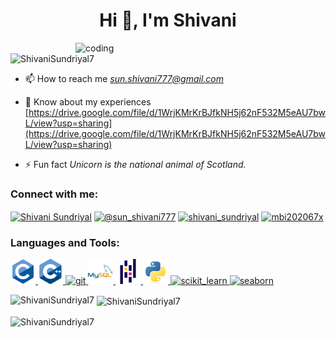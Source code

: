 <h1 align="center">Hi 👋, I'm Shivani</h1>
<!-- <h3 align="center">Driven by curiosity, fueled by challenges, and powered by code</h3> -->

<img align="right" alt="coding" width="400" src="https://cdna.artstation.com/p/assets/images/images/028/102/058/original/pixel-jeff-matrix-s.gif?1593487263">

<p align="left"> <img src="https://komarev.com/ghpvc/?username=ShivaniSundriyal7&label=Profile%20views&color=0e75b6&style=flat" alt="ShivaniSundriyal7
" /> </p>

- 📫 How to reach me *sun.shivani777@gmail.com*

- 📄 Know about my experiences [https://drive.google.com/file/d/1WrjKMrKrBJfkNH5j62nF532M5eAU7bwL/view?usp=sharing](https://drive.google.com/file/d/1WrjKMrKrBJfkNH5j62nF532M5eAU7bwL/view?usp=sharing)
- ⚡ Fun fact *Unicorn is the national animal of Scotland.*

<h3 align="left">Connect with me:</h3>
<p align="left">
<a href="https://www.linkedin.com/in/shivani-sundriyal-3b88931b2/" target="blank"><img align="center" src="https://raw.githubusercontent.com/rahuldkjain/github-profile-readme-generator/master/src/images/icons/Social/linked-in-alt.svg" alt="Shivani Sundriyal" height="30" width="40" /></a>
<a href="https://www.hackerrank.com/profile/sun_shivani777"><img align="center" src="https://raw.githubusercontent.com/rahuldkjain/github-profile-readme-generator/master/src/images/icons/Social/hackerrank.svg" alt="@sun_shivani777" height="30" width="40" /></a>
<a href="https://leetcode.com/shivani_sundriyal/" target="blank"><img align="center" src="https://raw.githubusercontent.com/rahuldkjain/github-profile-readme-generator/master/src/images/icons/Social/leet-code.svg" alt="shivani_sundriyal" height="30" width="40" /></a>
<a href="https://auth.geeksforgeeks.org/user/mbi202067x/?utm_source=geeksforgeeks&utm_medium=my_profile&utm_campaign=auth_user"><img align="center" src="https://raw.githubusercontent.com/rahuldkjain/github-profile-readme-generator/master/src/images/icons/Social/geeks-for-geeks.svg" alt="mbi202067x" height="30" width="40" /></a>
</p>

<h3 align="left">Languages and Tools:</h3>
<p align="left"> <a href="https://www.cprogramming.com/" target="_blank" rel="noreferrer"> <img src="https://raw.githubusercontent.com/devicons/devicon/master/icons/c/c-original.svg" alt="c" width="40" height="40"/> </a> <a href="https://www.w3schools.com/cpp/" target="_blank" rel="noreferrer"> <img src="https://raw.githubusercontent.com/devicons/devicon/master/icons/cplusplus/cplusplus-original.svg" alt="cplusplus" width="40" height="40"/> </a> <a href="https://git-scm.com/" target="_blank" rel="noreferrer"> <img src="https://www.vectorlogo.zone/logos/git-scm/git-scm-icon.svg" alt="git" width="40" height="40"/> </a> <a href="https://www.mysql.com/" target="_blank" rel="noreferrer"> <img src="https://raw.githubusercontent.com/devicons/devicon/master/icons/mysql/mysql-original-wordmark.svg" alt="mysql" width="40" height="40"/> </a> <a href="https://pandas.pydata.org/" target="_blank" rel="noreferrer"> <img src="https://raw.githubusercontent.com/devicons/devicon/2ae2a900d2f041da66e950e4d48052658d850630/icons/pandas/pandas-original.svg" alt="pandas" width="40" height="40"/> </a> <a href="https://www.python.org" target="_blank" rel="noreferrer"> <img src="https://raw.githubusercontent.com/devicons/devicon/master/icons/python/python-original.svg" alt="python" width="40" height="40"/> </a> <a href="https://scikit-learn.org/" target="_blank" rel="noreferrer"> <img src="https://upload.wikimedia.org/wikipedia/commons/0/05/Scikit_learn_logo_small.svg" alt="scikit_learn" width="40" height="40"/> </a> <a href="https://seaborn.pydata.org/" target="_blank" rel="noreferrer"> <img src="https://seaborn.pydata.org/_images/logo-mark-lightbg.svg" alt="seaborn" width="40" height="40"/> </a> </p>

<p><img align="left" src="https://github-readme-stats.vercel.app/api/top-langs?username=ShivaniSundriyal7&show_icons=true&locale=en&layout=compact" alt="ShivaniSundriyal7" /></p>

<p>&nbsp;<img align="center" src="https://github-readme-stats.vercel.app/api?username=ShivaniSundriyal7&show_icons=true&locale=en" alt="ShivaniSundriyal7" /></p>

<p><img align="center" src="https://github-readme-streak-stats.herokuapp.com/?user=ShivaniSundriyal7&" alt="ShivaniSundriyal7" /></p>
